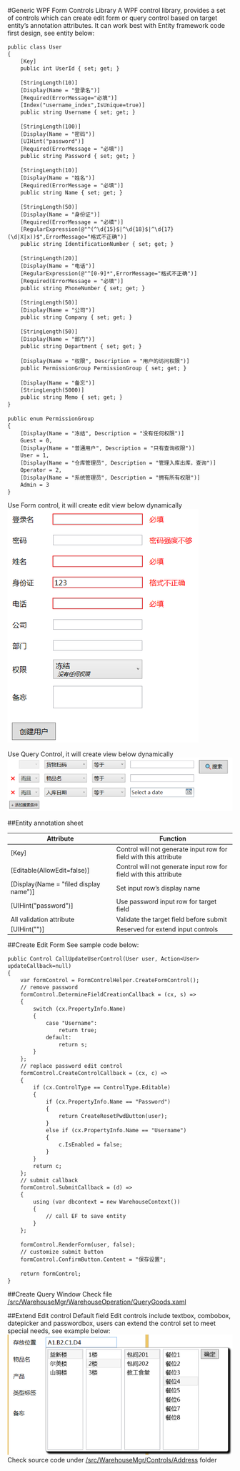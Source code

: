#Generic WPF Form Controls Library
A WPF control library, provides a set of controls which can create edit form or query control based on target entity’s annotation attributes. It can work best with Entity framework code first design, see entity below:
	
	public class User
	{
		[Key]
		public int UserId { set; get; }

		[StringLength(10)]
		[Display(Name = "登录名")]
		[Required(ErrorMessage="必填")]
		[Index("username_index",IsUnique=true)]
		public string Username { set; get; }

		[StringLength(100)]
		[Display(Name = "密码")]
		[UIHint("password")]
		[Required(ErrorMessage = "必填")]
		public string Password { set; get; }

		[StringLength(10)]
		[Display(Name = "姓名")]
		[Required(ErrorMessage = "必填")]
		public string Name { set; get; }

		[StringLength(50)]
		[Display(Name = "身份证")]
		[Required(ErrorMessage = "必填")]
		[RegularExpression(@"^(^\d{15}$|^\d{18}$|^\d{17}(\d|X|x))$",ErrorMessage="格式不正确")]
		public string IdentificationNumber { set; get; }

		[StringLength(20)]
		[Display(Name = "电话")]
		[RegularExpression(@"^[0-9]*",ErrorMessage="格式不正确")]
		[Required(ErrorMessage = "必填")]
		public string PhoneNumber { set; get; }

		[StringLength(50)]
		[Display(Name = "公司")]
		public string Company { set; get; }

		[StringLength(50)]
		[Display(Name = "部门")]
		public string Department { set; get; }

		[Display(Name = "权限", Description = "用户的访问权限")]
		public PermissionGroup PermissionGroup { set; get; }

		[Display(Name = "备忘")]
		[StringLength(5000)]
		public string Memo { set; get; }
	}

	public enum PermissionGroup
	{
		[Display(Name = "冻结", Description = "没有任何权限")]
		Guest = 0,
		[Display(Name = "普通用户", Description = "只有查询权限")]
		User = 1,
		[Display(Name = "仓库管理员", Description = "管理入库出库，查询")]
		Operator = 2,
		[Display(Name = "系统管理员", Description = "拥有所有权限")]
		Admin = 3
	}

Use Form control, it will create edit view below dynamically
![Entity Form view](/docimages/form.png) 

Use Query Control, it will create view below dynamically
![Entity search view](/docimages/query.png) 

##Entity annotation sheet

|Attribute	|Function	|
|-----------|-----------|
|[Key]|Control will not generate input row for field with this attribute|
|[Editable(AllowEdit=false)]|Control will not generate input row for field with this attribute|
|[Display(Name = "filed display name")]|Set input row’s display name|
|[UIHint("password")]|Use password input row for target field|
|All validation attribute|Validate the target field before submit|
|[UIHint("<control name>")]|Reserved for extend input controls|

##Create Edit Form
See sample code below:

	public Control CallUpdateUserControl(User user, Action<User> updateCallback=null)
	{
		var formControl = FormControlHelper.CreateFormControl();
		// remove password
		formControl.DetermineFieldCreationCallback = (cx, s) =>
		{
			switch (cx.PropertyInfo.Name)
			{
				case "Username":
					return true;
				default:
					return s;
			}
		};
		// replace password edit control
		formControl.CreateControlCallback = (cx, c) =>
		{
			if (cx.ControlType == ControlType.Editable)
			{
				if (cx.PropertyInfo.Name == "Password")
				{
					return CreateResetPwdButton(user);
				}
				else if (cx.PropertyInfo.Name == "Username")
				{
					c.IsEnabled = false;
				}
			}
			return c;
		};
		// submit callback
		formControl.SubmitCallback = (d) =>
		{
			using (var dbcontext = new WarehouseContext())
			{
				// call EF to save entity
			}
		};

		formControl.RenderForm(user, false);
		// customize submit button
		formControl.ConfirmButton.Content = "保存设置";

		return formControl;
	}

##Create Query Window
Check file [/src/WarehouseMgr/WarehouseOperation/QueryGoods.xaml](/src/WarehouseMgr/WarehouseOperation/QueryGoods.xaml)

##Extend Edit control
Default field Edit controls include textbox, combobox, datepicker and passwordbox, users can extend the control set to meet special needs, see example below:
![Address input control](/docimages/extend.png) 
Check source code under [/src/WarehouseMgr/Controls/Address](/src/WarehouseMgr/Controls/Address) folder

